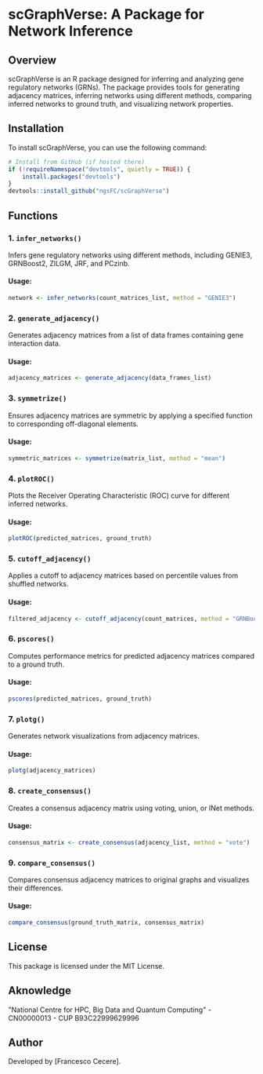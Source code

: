 # scGraphVerse: A Package for Network Inference

## Overview
scGraphVerse is an R package designed for inferring and analyzing gene regulatory networks (GRNs). The package provides tools for generating adjacency matrices, inferring networks using different methods, comparing inferred networks to ground truth, and visualizing network properties.

## Installation
To install scGraphVerse, you can use the following command:

```r
# Install from GitHub (if hosted there)
if (!requireNamespace("devtools", quietly = TRUE)) {
    install.packages("devtools")
}
devtools::install_github("ngsFC/scGraphVerse")
```

## Functions

### 1. `infer_networks()`
Infers gene regulatory networks using different methods, including GENIE3, GRNBoost2, ZILGM, JRF, and PCzinb.

#### Usage:
```r
network <- infer_networks(count_matrices_list, method = "GENIE3")
```

### 2. `generate_adjacency()`
Generates adjacency matrices from a list of data frames containing gene interaction data.

#### Usage:
```r
adjacency_matrices <- generate_adjacency(data_frames_list)
```

### 3. `symmetrize()`
Ensures adjacency matrices are symmetric by applying a specified function to corresponding off-diagonal elements.

#### Usage:
```r
symmetric_matrices <- symmetrize(matrix_list, method = "mean")
```

### 4. `plotROC()`
Plots the Receiver Operating Characteristic (ROC) curve for different inferred networks.

#### Usage:
```r
plotROC(predicted_matrices, ground_truth)
```

### 5. `cutoff_adjacency()`
Applies a cutoff to adjacency matrices based on percentile values from shuffled networks.

#### Usage:
```r
filtered_adjacency <- cutoff_adjacency(count_matrices, method = "GRNBoost2")
```

### 6. `pscores()`
Computes performance metrics for predicted adjacency matrices compared to a ground truth.

#### Usage:
```r
pscores(predicted_matrices, ground_truth)
```

### 7. `plotg()`
Generates network visualizations from adjacency matrices.

#### Usage:
```r
plotg(adjacency_matrices)
```

### 8. `create_consensus()`
Creates a consensus adjacency matrix using voting, union, or INet methods.

#### Usage:
```r
consensus_matrix <- create_consensus(adjacency_list, method = "vote")
```

### 9. `compare_consensus()`
Compares consensus adjacency matrices to original graphs and visualizes their differences.

#### Usage:
```r
compare_consensus(ground_truth_matrix, consensus_matrix)
```

## License
This package is licensed under the MIT License.

## Aknowledge
"National Centre for HPC, Big Data and Quantum Computing" - CN00000013 - CUP B93C22999629996

## Author
Developed by [Francesco Cecere].

